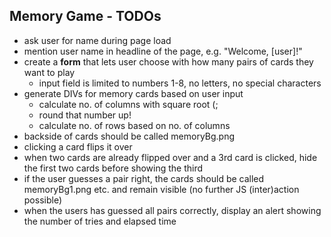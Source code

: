 ## Memory Game - TODOs

* ask user for name during page load
* mention user name in headline of the page, e.g. "Welcome, [user]!"
* create a __form__ that lets user choose with how many pairs of cards they want to play
    * input field is limited to numbers 1-8, no letters, no special characters
* generate DIVs for memory cards based on user input
    * calculate no. of columns with square root (;
    * round that number up!
    * calculate no. of rows based on no. of columns
* backside of cards should be called memoryBg.png
* clicking a card flips it over
* when two cards are already flipped over and a 3rd card is clicked, hide the first two cards before showing the third
* if the user guesses a pair right, the cards should be called memoryBg1.png etc. and remain visible (no further JS (inter)action possible)
* when the users has guessed all pairs correctly, display an alert showing the number of tries and elapsed time
